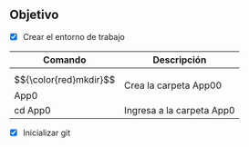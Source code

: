 ## Objetivo
- [x] Crear el entorno de trabajo

|     Comando   |        Descripción        |
| ------------- | ------------------------- |
| $${\color{red}mkdir}$$ App0    | Crea la carpeta App00     |
| <r>cd</r> App0       | Ingresa a la carpeta App0 |


- [x] Inicializar git
